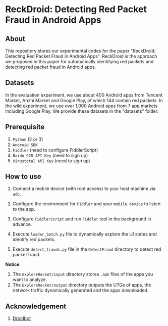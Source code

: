 # ReckDroid: Detecting Red Packet Fraud in Android Apps

## About
This repository stores our experimental codes for the paper "ReckDroid: Detecting Red Packet Fraud in Android Apps".
ReckDroid is the approach we proposed in this paper for automatically identifying red packets and detecting red packet fraud in Android apps. 

## Datasets
In the evaluation experiment, we use about 400 Android apps from Tencent Market, Anzhi Market and Google Play, of which 144 contain red packets.
In the wild experiment, we use over 1,000 Android apps from 7 app markets including Google Play.
We provide these datasets in the "datasets" folder.

## Prerequisite

1. `Python` (2 or 3)
2. `Android SDK`
3. `Fiddler` (need to configure FiddlerScript)
4. `Baidu OCR API Key` (need to sign up)
5. `Virustotal API Key` (need to sign up)


## How to use

1. Connect a mobile device (with root access) to your host machine via `adb`.

2. Configure the environment for `Fiddler` and your `mobile device` to listen to the app.

3. Configure `FiddlerScript` and run `Fiddler` tool in the background in advance.

4. Execute `loader_batch.py` file to dynamically explore the UI states and identify red packets.

5. Execute `detect_frauds.py` file in the `DetectFraud` directory to detect red packet fraud.

**Notice**
1. The `ExploreRecket/input` directory stores `.apk` files of the apps you want to analyze.
2. The `ExploreRecket/output` directory outputs the UTGs of apps, the network traffic dynamically generated and the apps downloaded.

## Acknowledgement

1. [Droidbot](https://github.com/honeynet/droidbot)